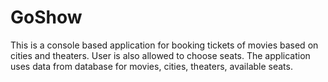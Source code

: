 # GoShow
This is a console based application for booking tickets of movies based on cities and theaters. 
User is also allowed to choose seats. 
The application uses data from database for movies, cities, theaters, available seats.  

